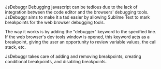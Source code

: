 JsDebuggr
Debugging javascript can be tedious due to the lack of integration between the code editor and the browsers' debugging tools. JsDebuggr aims to make it a tad easier by allowing Sublime Text to mark breakpoints for the web browser debugging tools.

The way it works is by adding the "debugger" keyword to the specified line. If the web browser's dev tools window is opened, this keyword acts as a breakpoint, giving the user an opportunity to review variable values, the call stack, etc.

JsDebuggr takes care of adding and removing breakpoints, creating conditional breakpoints, and disabling breakpoints.
